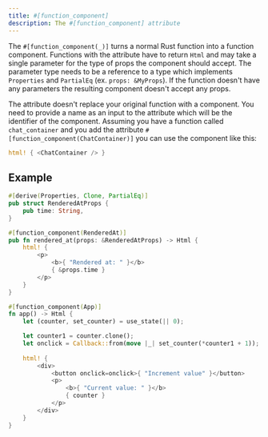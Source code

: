 ```yaml
---
title: #[function_component]
description: The #[function_component] attribute
---
```



The `#[function_component(_)]` turns a normal Rust function into a function component.
Functions with the attribute have to return  `Html` and may take a single parameter for the type of props the component should accept.
The parameter type needs to be a reference to a type which implements `Properties` and `PartialEq` (ex. `props: &MyProps`).
If the function doesn't have any parameters the resulting component doesn't accept any props.

The attribute doesn't replace your original function with a component. You need to provide a name as an input to the attribute which will be the identifier of the component.
Assuming you have a function called `chat_container` and you add the attribute `#[function_component(ChatContainer)]` you can use the component like this:
```rust
html! { <ChatContainer /> }
```

## Example

<!--DOCUSAURUS_CODE_TABS-->
<!--With props-->
```rust
#[derive(Properties, Clone, PartialEq)]
pub struct RenderedAtProps {
    pub time: String,
}

#[function_component(RenderedAt)]
pub fn rendered_at(props: &RenderedAtProps) -> Html {
    html! {
        <p>
            <b>{ "Rendered at: " }</b>
            { &props.time }
        </p>
    }
}
```

<!--Without props-->
```rust
#[function_component(App)]
fn app() -> Html {
    let (counter, set_counter) = use_state(|| 0);

    let counter1 = counter.clone();
    let onclick = Callback::from(move |_| set_counter(*counter1 + 1));
    
    html! {
        <div>
            <button onclick=onclick>{ "Increment value" }</button>
            <p>
                <b>{ "Current value: " }</b>
                { counter }
            </p>
        </div>
    }
}
```
<!--END_DOCUSAURUS_CODE_TABS-->
